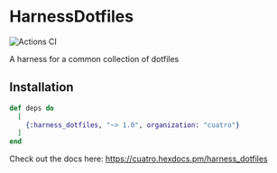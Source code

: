 # HarnessDotfiles

![Actions CI](https://github.com/NFIBrokerage/harness_dotfiles/workflows/Actions%20CI/badge.svg)

A harness for a common collection of dotfiles

## Installation

```elixir
def deps do
  [
    {:harness_dotfiles, "~> 1.0", organization: "cuatro"}
  ]
end
```

Check out the docs here: https://cuatro.hexdocs.pm/harness_dotfiles

<!-- # Generated by Elixir.Gaas.Generators.Simple.Readme -->
